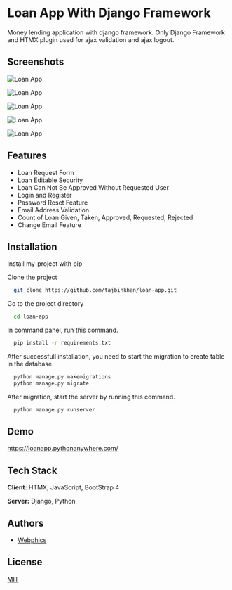# Loan App With Django Framework

Money lending application with django framework. Only Django Framework and HTMX plugin used for ajax validation and ajax logout.


## Screenshots

![Loan App](https://raw.githubusercontent.com/tajbinkhan/loan-app/main/screenshots/1.png)

![Loan App](https://raw.githubusercontent.com/tajbinkhan/loan-app/main/screenshots/2.png)

![Loan App](https://raw.githubusercontent.com/tajbinkhan/loan-app/main/screenshots/3.png)

![Loan App](https://raw.githubusercontent.com/tajbinkhan/loan-app/main/screenshots/4.png)

![Loan App](https://raw.githubusercontent.com/tajbinkhan/loan-app/main/screenshots/5.png)

## Features

- Loan Request Form
- Loan Editable Security
- Loan Can Not Be Approved Without Requested User
- Login and Register
- Password Reset Feature
- Email Address Validation
- Count of Loan Given, Taken, Approved, Requested, Rejected
- Change Email Feature


## Installation

Install my-project with pip

Clone the project

```bash
  git clone https://github.com/tajbinkhan/loan-app.git
```

Go to the project directory

```bash
  cd loan-app
```

In command panel, run this command.
```bash
  pip install -r requirements.txt
```
After successfull installation, you need to start the migration to create table in the database.
```bash
  python manage.py makemigrations
  python manage.py migrate
```
After migration, start the server by running this command.
```bash
  python manage.py runserver
```

## Demo

https://loanapp.pythonanywhere.com/
## Tech Stack

**Client:** HTMX, JavaScript, BootStrap 4

**Server:** Django, Python


## Authors

- [Webphics](https://www.webphics.com)


## License

[MIT](https://choosealicense.com/licenses/mit/)

